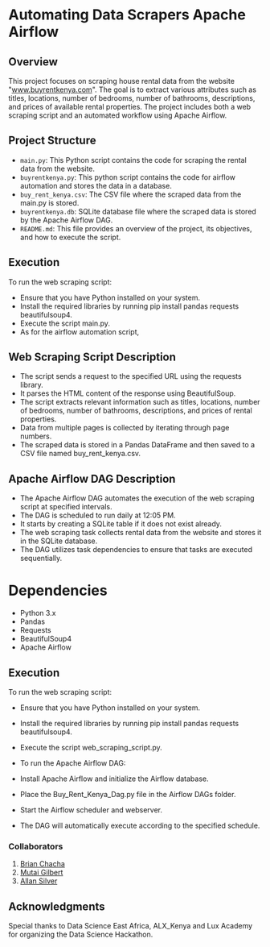 # Automating Data Scrapers Apache Airflow
## Overview
This project focuses on scraping house rental data from the website "www.buyrentkenya.com". The goal is to extract various attributes such as titles, locations, number of bedrooms, number of bathrooms, descriptions, and prices of available rental properties. The project includes both a web scraping script and an automated workflow using Apache Airflow.

## Project Structure
* `main.py`: This Python script contains the code for scraping the rental data from the website.
* `buyrentkenya.py`: This python script contains the code for airflow automation and stores the data in a database.
* `buy_rent_kenya.csv`: The CSV file where the scraped data from the main.py is stored.
* `buyrentkenya.db`: SQLite database file where the scraped data is stored by the Apache Airflow DAG.
* `README.md`: This file provides an overview of the project, its objectives, and how to execute the script.

## Execution
To run the web scraping script:

- Ensure that you have Python installed on your system.
- Install the required libraries by running pip install pandas requests beautifulsoup4.
- Execute the script main.py.
- As for the airflow automation script, 

## Web Scraping Script Description
- The script sends a request to the specified URL using the requests library.
- It parses the HTML content of the response using BeautifulSoup.
- The script extracts relevant information such as titles, locations, number of bedrooms, number of bathrooms, descriptions, and prices of rental properties.
- Data from multiple pages is collected by iterating through page numbers.
- The scraped data is stored in a Pandas DataFrame and then saved to a CSV file named buy_rent_kenya.csv.

## Apache Airflow DAG Description
- The Apache Airflow DAG automates the execution of the web scraping script at specified intervals.
- The DAG is scheduled to run daily at 12:05 PM.
- It starts by creating a SQLite table if it does not exist already.
- The web scraping task collects rental data from the website and stores it in the SQLite database.
- The DAG utilizes task dependencies to ensure that tasks are executed sequentially.

# Dependencies
* Python 3.x
* Pandas
* Requests
* BeautifulSoup4
* Apache Airflow

## Execution
To run the web scraping script:

- Ensure that you have Python installed on your system.
- Install the required libraries by running pip install pandas requests beautifulsoup4.
- Execute the script web_scraping_script.py.
- To run the Apache Airflow DAG:

- Install Apache Airflow and initialize the Airflow database.
- Place the Buy_Rent_Kenya_Dag.py file in the Airflow DAGs folder.
- Start the Airflow scheduler and webserver.
- The DAG will automatically execute according to the specified schedule.

### Collaborators
1. [Brian Chacha](https://github.com/MarwaBrian)
2. [Mutai Gilbert](https://github.com/Mutai-Gilbert)
3. [Allan Silver](https://github.com/Adrian-Silver)

## Acknowledgments
Special thanks to Data Science East Africa, ALX_Kenya and Lux Academy for organizing the Data Science Hackathon.
